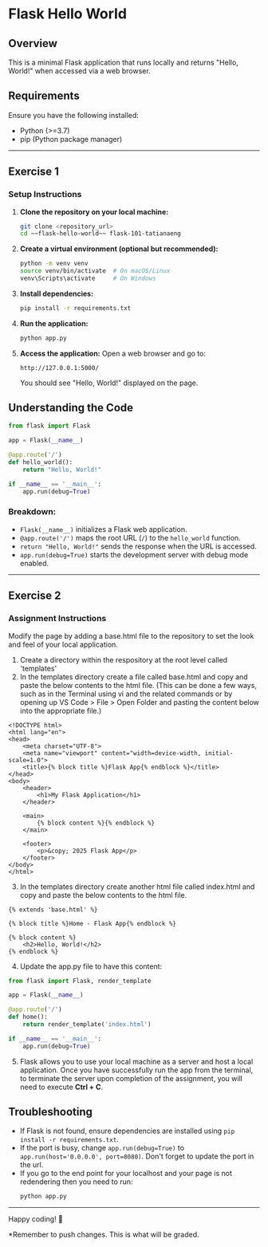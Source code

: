 # Flask Hello World

## Overview
This is a minimal Flask application that runs locally and returns "Hello, World!" when accessed via a web browser.

## Requirements
Ensure you have the following installed:
- Python (>=3.7)
- pip (Python package manager)

  
---

## Exercise 1
### Setup Instructions

1. **Clone the repository on your local machine:**
   ```sh
   git clone <repository_url>
   cd ~~flask-hello-world~~ flask-101-tatianaeng
   ```

2. **Create a virtual environment (optional but recommended):**
   ```sh
   python -m venv venv
   source venv/bin/activate  # On macOS/Linux
   venv\Scripts\activate     # On Windows
   ```

3. **Install dependencies:**
   ```sh
   pip install -r requirements.txt
   ```

4. **Run the application:**
   ```sh
   python app.py
   ```

5. **Access the application:**
   Open a web browser and go to:
   ```
   http://127.0.0.1:5000/
   ```
   You should see "Hello, World!" displayed on the page.

## Understanding the Code

```python
from flask import Flask

app = Flask(__name__)

@app.route('/')
def hello_world():
    return "Hello, World!"

if __name__ == '__main__':
    app.run(debug=True)
```

### Breakdown: 
- `Flask(__name__)` initializes a Flask web application.
- `@app.route('/')` maps the root URL (`/`) to the `hello_world` function.
- `return "Hello, World!"` sends the response when the URL is accessed.
- `app.run(debug=True)` starts the development server with debug mode enabled.

---

## Exercise 2
### Assignment Instructions
Modify the page by adding a base.html file to the repository to set the look and feel of your local application.
  
1. Create a directory within the respository at the root level called 'templates'
2. In the templates directory create a file called base.html and copy and paste the below contents to the html file.
(This can be done a few ways, such as in the Terminal using vi <filename> and the related commands or by opening up VS Code > File > Open Folder and pasting the content below into the appropriate file.)
```
<!DOCTYPE html>
<html lang="en">
<head>
    <meta charset="UTF-8">
    <meta name="viewport" content="width=device-width, initial-scale=1.0">
    <title>{% block title %}Flask App{% endblock %}</title>
</head>
<body>
    <header>
        <h1>My Flask Application</h1>
    </header>

    <main>
        {% block content %}{% endblock %}
    </main>

    <footer>
        <p>&copy; 2025 Flask App</p>
    </footer>
</body>
</html>
```

  3. In the templates directory create another html file called index.html and copy and paste the below contents to the html file.
```
{% extends 'base.html' %}

{% block title %}Home - Flask App{% endblock %}

{% block content %}
    <h2>Hello, World!</h2>
{% endblock %}
```

  4. Update the app.py file to have this content:
```python
from flask import Flask, render_template

app = Flask(__name__)

@app.route('/')
def home():
    return render_template('index.html')

if __name__ == '__main__':
    app.run(debug=True)
```
5. Flask allows you to use your local machine as a server and host a local application. Once you have successfully run the app from the terminal, to terminate the server upon completion of the assignment, you will need to execute **Ctrl + C**.

## Troubleshooting
- If Flask is not found, ensure dependencies are installed using `pip install -r requirements.txt`.
- If the port is busy, change `app.run(debug=True)` to `app.run(host='0.0.0.0', port=8080)`. Don't forget to update the port in the url.
- If you go to the end point for your localhost and your page is not redendering then you need to run: 
   ```sh
   python app.py
   ```
---
Happy coding! 🚀

*Remember to push changes.  This is what will be graded.
